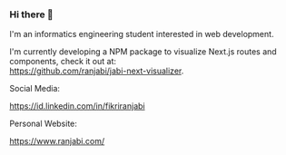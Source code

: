 ### Hi there 👋
I'm an informatics engineering student interested in web development. 

I'm currently developing a NPM package to visualize Next.js routes and components, check it out at:  
https://github.com/ranjabi/jabi-next-visualizer.

Social Media:

https://id.linkedin.com/in/fikriranjabi

Personal Website:

https://www.ranjabi.com/
